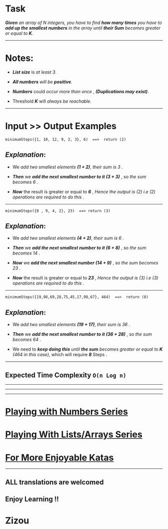 # Task

**_Given_** *an array of N integers, you have to find* **_how many times_** *you have to* **_add up the smallest numbers_** *in the array until* **_their Sum_**  *becomes greater or equal to* **_K_**.
___
 
# Notes: 

* **_List size_**  is *at least 3*.

* **_All numbers_**  *will be*  **_positive_**.

* **_Numbers_**  could  *occur more than once* ,   **_(Duplications may exist)_**.

* Threshold  **_K_**  will *always be reachable*.
___
# Input >> Output Examples

```
minimumSteps({1, 10, 12, 9, 2, 3}, 6)  ==>  return (2)
```
## **_Explanation_**:

* We  *add two smallest elements*  **_(1 + 2)_**,  *their sum is 3* .

* **_Then_**  we  **_add the next smallest number to it (3 + 3)_** , so  *the sum becomes 6* .

* **_Now_**  the result is greater or equal to **_6_** ,  *Hence the output is (2) i.e (2) operations are required to do this* .
___
```
minimumSteps({8 , 9, 4, 2}, 23)  ==> return (3)
```
## **_Explanation_**:

* We  *add two smallest elements*  **_(4 + 2)_**,  *their sum is 6* .

* **_Then_**  we  **_add the next smallest number to it (6 + 8)_** , so *the sum becomes 14* .

* **_Now_**  we  **_add the next smallest number (14 + 9)_** , so *the sum becomes 23*  .

* **_Now_**  the result is greater or equal to **_23_** ,  *Hence the output is (3) i.e (3) operations are required to do this* .
___
```
minimumSteps({19,98,69,28,75,45,17,98,67}, 464)  ==>  return (8)
```
## **_Explanation_**:

* We  *add two smallest elements*  **_(19 + 17)_**,  *their sum is 36* .

* **_Then_**  we  **_add the next smallest number to it (36 + 28)_** , so *the sum becomes 64* .

* We need to **_keep doing this_** *until **_the sum_** becomes greater or equal to **_K_** (464 in this case)*, which will require **_8_** Steps .
___
 ## Expected Time Complexity `O(n Log n)`
___
___
___

# [Playing with Numbers Series](https://www.codewars.com/collections/playing-with-numbers)

# [Playing With Lists/Arrays Series](https://www.codewars.com/collections/playing-with-lists-slash-arrays)

# [For More Enjoyable Katas](http://www.codewars.com/users/MrZizoScream/authored)
___

## ALL translations are welcomed

## Enjoy Learning !!
# Zizou
